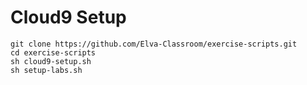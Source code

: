 # Cloud9 Setup
```
git clone https://github.com/Elva-Classroom/exercise-scripts.git
cd exercise-scripts
sh cloud9-setup.sh
sh setup-labs.sh
```
